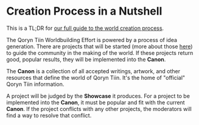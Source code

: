 # Creation Process in a Nutshell

This is a TL;DR for [our full guide to the world creation process](plan.md).

The Qoryn Tiin Worldbuilding Effort is powered by a process of idea generation. There are projects that will be started (more about those [here](project_info_short.md)) to guide the community in the making of the world. If these projects return good, popular results, they will be implemented into the **Canon**.

The **Canon** is a collection of all accepted writings, artwork, and other resources that define the world of Qoryn Tiin. It's the home of "official" Qoryn Tiin information.

A project will be judged by the **Showcase** it produces. For a project to be implemented into the **Canon**, it must be popular and fit with the current **Canon**. If the project conflicts with any other projects, the moderators will find a way to resolve that conflict.
